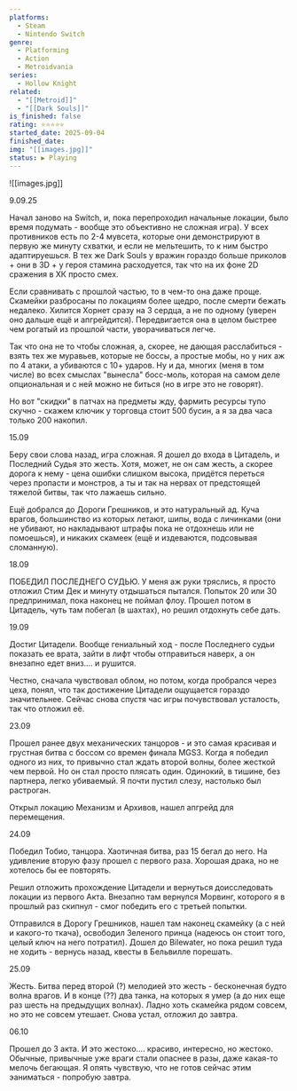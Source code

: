 ```yaml
---
platforms:
  - Steam
  - Nintendo Switch
genre:
  - Platforming
  - Action
  - Metroidvania
series:
  - Hollow Knight
related:
  - "[[Metroid]]"
  - "[[Dark Souls]]"
is_finished: false
rating: ⭐⭐⭐⭐⭐
started_date: 2025-09-04
finished_date:
img: "[[images.jpg]]"
status: ▶️ Playing
---
```

![[images.jpg]]

9.09.25 

Начал заново на Switch, и, пока перепроходил начальные локации, было время подумать - вообще это объективно не сложная игра). У всех противников есть по 2-4 мувсета, которые они демонстрируют в первую же минуту схватки, и если не мельтешить, то к ним быстро адаптируешься. В тех же Dark Souls у вражин гораздо больше приколов + они в 3D + у героя стамина расходуется, так что на их фоне 2D сражения в ХК просто смех. 

Если сравнивать с прошлой частью, то в чем-то она даже проще. Скамейки разбросаны по локациям более щедро, после смерти бежать недалеко. Хилится Хорнет сразу на 3 сердца, а не по одному (уверен оно дальше ещё и апгрейдится). Передвигается она в целом быстрее чем рогатый из прошлой части, уворачиваться легче. 

Так что она не то чтобы сложная, а, скорее, не дающая расслабиться - взять тех же муравьев, которые не боссы, а простые мобы, но у них аж по 4 атаки, а убиваются с 10+ ударов. Ну и да, многих (меня в том числе) во всех смыслах "вынесла" босс-моль, которая на самом деле опциональная и с ней можно не биться (но в игре это не говорят).

Но вот "скидки" в патчах на предметы жду, фармить ресурсы тупо скучно - скажем ключик у торговца стоит 500 бусин, а я за два часа только 200 накопил. 

  

15.09

Беру свои слова назад, игра сложная. Я дошел до входа в Цитадель, и Последний Судья это жесть. Хотя, может, не он сам жесть, а скорее дорога к нему - цена ошибки слишком высока, придётся переться через пропасти и монстров, а ты и так на нервах от предстоящей тяжелой битвы, так что лажаешь сильно. 

Ещё добрался до Дороги Грешников, и это натуральный ад. Куча врагов, большинство из которых летают, шипы, вода с личинками (они не убивают, но накладывают штрафы пока не отдохнешь или не помоешься), и никаких скамеек (ещё и издеваются, подсовывая сломанную). 

  

18.09

ПОБЕДИЛ ПОСЛЕДНЕГО СУДЬЮ. У меня аж руки тряслись, я просто отложил Стим Дек и минуту отдышаться пытался. Попыток 20 или 30 предпринимал, пока наконец не поймал флоу. Прошел потом в Цитадель, чуть там побегал (в шахтах), но решил отдохнуть себе дать. 

  

19.09

Достиг Цитадели. Вообще гениальный ход - после Последнего судьи показать ее врата, зайти в лифт чтобы отправиться наверх, а он внезапно едет вниз.... и рушится. 

Честно, сначала чувствовал облом, но потом, когда пробрался через цеха, понял, что так достижение Цитадели ощущается гораздо значительнее. Сейчас снова спустя час игры почувствовал усталость, так что отложил её. 

  

23.09

  

Прошел ранее двух механических танцоров - и это самая красивая и грустная битва с боссом со времен финала MGS3. Когда я победил одного из них, то привычно стал ждать второй волны, более жесткой чем первой. Но он стал просто плясать один. Одинокий, в тишине, без партнера, легко убиваемый. Я почти пустил слезу, настолько был растроган. 

Открыл локацию Механизм и Архивов, нашел апгрейд для перемещения. 

  

24.09 

  

Победил Тобио, танцора. Хаотичная битва, раз 15 бегал до него. На удивление вторую фазу прошел с первого раза. Хорошая драка, но не хотелось бы ее повторять. 

  

Решил отложить прохождение Цитадели и вернуться доисследовать локации из первого Акта. Внезапно там вернулся Морвинг, которого я в прошлый раз скипнул - смог победить его с третьей попытки. 

Отправился в Дорогу Грешников, нашел там наконец скамейку (а с ней и какого-то ткача), освободил Зеленого принца (надеюсь он стоит того, целый ключ на него потратил). Дошел до Bilewater, но пока решил туда не ходить - вернусь назад, квесты в Бельвилле порешать. 

  

25.09

Жесть. Битва перед второй (?) мелодией это жесть - бесконечная будто волна врагов. И в конце (??) два танка, на которых я умер (а до них еще раз шесть на предыдущих волнах). Ладно хоть скамейка рядом совсем, но это не совсем утешает. Снова устал, отложил до завтра. 

  

06.10

  

Прошел до 3 акта. И это жестоко.... красиво, интересно, но жестоко. Обычные, привычные уже враги стали опаснее в разы, даже какая-то мелочь бегающая. Я опять чувствую, что не готов сейчас этим эаниматься - попробую завтра.